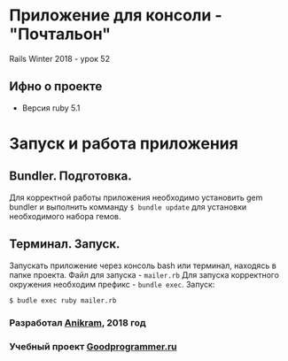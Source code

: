 # Приложение для консоли - "Почтальон"
Rails Winter 2018 - урок 52

## Ифно о проекте

* Версия ruby 5.1

# Запуск и работа приложения
## Bundler. Подготовка.
Для корректной работы приложения необходимо установить gem bundler и 
выполнить комманду `$ bundle update` для установки 
необходимого набора гемов.

## Терминал. Запуск.
Запускать приложение через консоль bash или терминал, находясь в папке проекта. 
Файл для запуска - `mailer.rb` 
Для запуска корректного окружения необходим префикс - `bundle exec`.
Запуск:

```bash
$ budle exec ruby mailer.rb
```
 
### Разработал [Anikram](https://github.com:Anikram), 2018 год
 
### Учебный проект [Goodprogrammer.ru](https://Goodprogrammer.ru)
 
